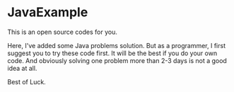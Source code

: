 # JavaExample

This is an open source codes for you.

Here, I've added some Java problems solution. But as a programmer, I first suggest you to try these code first. It will be the best if you do your own code. And obviously solving one problem more than 2-3 days is not a good idea at all.

Best of Luck.
